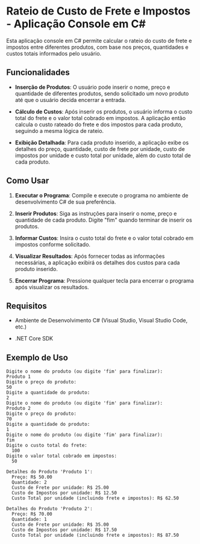 # Rateio de Custo de Frete e Impostos - Aplicação Console em C#

Esta aplicação console em C# permite calcular o rateio do custo de frete e impostos entre diferentes produtos, com base nos preços, quantidades e custos totais informados pelo usuário.

## Funcionalidades

- **Inserção de Produtos**: O usuário pode inserir o nome, preço e quantidade de diferentes produtos, sendo solicitado um novo produto até que o usuário decida encerrar a entrada.
  
- **Cálculo de Custos**: Após inserir os produtos, o usuário informa o custo total do frete e o valor total cobrado em impostos. A aplicação então calcula o custo rateado do frete e dos impostos para cada produto, seguindo a mesma lógica de rateio.

- **Exibição Detalhada**: Para cada produto inserido, a aplicação exibe os detalhes do preço, quantidade, custo de frete por unidade, custo de impostos por unidade e custo total por unidade, além do custo total de cada produto.

## Como Usar

1. **Executar o Programa**: Compile e execute o programa no ambiente de desenvolvimento C# de sua preferência.

2. **Inserir Produtos**: Siga as instruções para inserir o nome, preço e quantidade de cada produto. Digite "fim" quando terminar de inserir os produtos.

3. **Informar Custos**: Insira o custo total do frete e o valor total cobrado em impostos conforme solicitado.

4. **Visualizar Resultados**: Após fornecer todas as informações necessárias, a aplicação exibirá os detalhes dos custos para cada produto inserido.

5. **Encerrar Programa**: Pressione qualquer tecla para encerrar o programa após visualizar os resultados.

## Requisitos

- Ambiente de Desenvolvimento C# (Visual Studio, Visual Studio Code, etc.)

- .NET Core SDK


## Exemplo de Uso

```plaintext
Digite o nome do produto (ou digite 'fim' para finalizar):
Produto 1
Digite o preço do produto:
50
Digite a quantidade do produto:
2
Digite o nome do produto (ou digite 'fim' para finalizar):
Produto 2
Digite o preço do produto:
70
Digite a quantidade do produto:
1
Digite o nome do produto (ou digite 'fim' para finalizar):
fim
Digite o custo total do frete:
  100
Digite o valor total cobrado em impostos:
  50

Detalhes do Produto 'Produto 1':
  Preço: R$ 50.00
  Quantidade: 2
  Custo de Frete por unidade: R$ 25.00
  Custo de Impostos por unidade: R$ 12.50
  Custo Total por unidade (incluindo frete e impostos): R$ 62.50

Detalhes do Produto 'Produto 2':
  Preço: R$ 70.00
  Quantidade: 1
  Custo de Frete por unidade: R$ 35.00
  Custo de Impostos por unidade: R$ 17.50
  Custo Total por unidade (incluindo frete e impostos): R$ 87.50